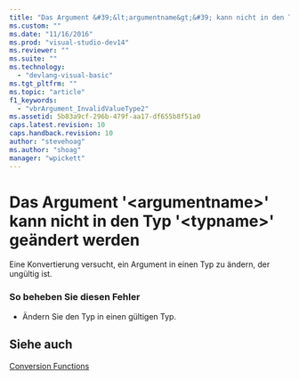 ```yaml
---
title: "Das Argument &#39;&lt;argumentname&gt;&#39; kann nicht in den Typ &#39;&lt;typname&gt;&#39; ge&#228;ndert werden | Microsoft Docs"
ms.custom: ""
ms.date: "11/16/2016"
ms.prod: "visual-studio-dev14"
ms.reviewer: ""
ms.suite: ""
ms.technology: 
  - "devlang-visual-basic"
ms.tgt_pltfrm: ""
ms.topic: "article"
f1_keywords: 
  - "vbrArgument_InvalidValueType2"
ms.assetid: 5b83a9cf-296b-479f-aa17-df655b8f51a0
caps.latest.revision: 10
caps.handback.revision: 10
author: "stevehoag"
ms.author: "shoag"
manager: "wpickett"
---
```

# Das Argument &#39;&lt;argumentname&gt;&#39; kann nicht in den Typ &#39;&lt;typname&gt;&#39; ge&#228;ndert werden
Eine Konvertierung versucht, ein Argument in einen Typ zu ändern, der ungültig ist.  
  
### So beheben Sie diesen Fehler  
  
-   Ändern Sie den Typ in einen gültigen Typ.  
  
## Siehe auch  
 [Conversion Functions](../../visual-basic/language-reference/functions/conversion-functions.md)